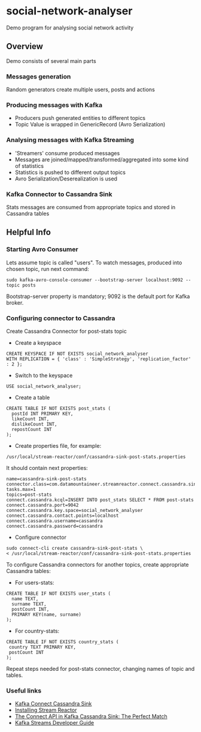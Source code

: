 # social-network-analyser

Demo program for analysing social network activity

## Overview

Demo consists of several main parts
### Messages generation 
Random generators create multiple users, posts and actions
### Producing messages with Kafka 
* Producers push generated entities to different topics
* Topic Value is wrapped in GenericRecord (Avro Serialization)
### Analysing messages with Kafka Streaming 
* 'Streamers' consume produced messages
* Messages are joined/mapped/transformed/aggregated into some kind of statistics
* Statistics is pushed to different output topics
* Avro Serialization/Deserealization is used
### Kafka Connector to Cassandra Sink
Stats messages are consumed from appropriate topics and stored in Cassandra tables

## Helpful Info

### Starting Avro Consumer
Lets assume topic is called "users". To watch messages, produced into chosen topic, run next command:
```
sudo kafka-avro-console-consumer --bootstrap-server localhost:9092 --topic posts
```
Bootstrap-server property is mandatory; 9092 is the default port for Kafka broker.

### Configuring connector to Cassandra

Create Cassandra Connector for post-stats topic

* Create a keyspace
```
CREATE KEYSPACE IF NOT EXISTS social_network_analyser 
WITH REPLICATION = { 'class' : 'SimpleStrategy', 'replication_factor' : 2 };
```
* Switch to the keyspace
```
USE social_network_analyser;
```
* Create a table
```
CREATE TABLE IF NOT EXISTS post_stats (
  postId INT PRIMARY KEY,
  likeCount INT,
  dislikeCount INT,
  repostCount INT	
);
```
* Create properties file, for example:  
```
/usr/local/stream-reactor/conf/cassandra-sink-post-stats.properties
```
It should contain next properties:
```
name=cassandra-sink-post-stats
connector.class=com.datamountaineer.streamreactor.connect.cassandra.sink.CassandraSinkConnector
tasks.max=1
topics=post-stats
connect.cassandra.kcql=INSERT INTO post_stats SELECT * FROM post-stats
connect.cassandra.port=9042
connect.cassandra.key.space=social_network_analyser
connect.cassandra.contact.points=localhost
connect.cassandra.username=cassandra
connect.cassandra.password=cassandra
```

* Configure connector
```
sudo connect-cli create cassandra-sink-post-stats \
< /usr/local/stream-reactor/conf/cassandra-sink-post-stats.properties
```
To configure Cassandra connectors for another topics, create appropriate Cassandra tables:

* For users-stats:
```
CREATE TABLE IF NOT EXISTS user_stats (
  name TEXT,
  surname TEXT,
  postCount INT,
  PRIMARY KEY(name, surname)
);
 ```
 * For country-stats:
 ``` 
CREATE TABLE IF NOT EXISTS country_stats (
  country TEXT PRIMARY KEY,
  postCount INT
);
 ```
 Repeat steps needed for post-stats connector, changing names of topic and tables.
 
 ### Useful links
 * [Kafka Connect Cassandra Sink](http://docs.datamountaineer.com/en/latest/cassandra-sink.html)
 * [Installing Stream Reactor](http://docs.datamountaineer.com/en/latest/install.html#stream-reactor-install)
 * [The Connect API in Kafka Cassandra Sink: The Perfect Match](https://www.confluent.io/blog/kafka-connect-cassandra-sink-the-perfect-match/)
 * [Kafka Streams Developer Guide](https://docs.confluent.io/current/streams/developer-guide.html#developer-guide)
